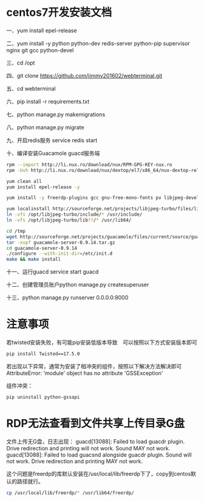 # centos7开发安装文档
一、yum install epel-release

二、yum install -y python python-dev redis-server python-pip supervisor nginx git gcc python-devel

三、cd /opt

四、git clone https://github.com/jimmy201602/webterminal.git

五、cd webterminal

六、pip install -r requirements.txt

七、python manage.py makemigrations

八、python manage.py migrate

九、开启redis服务 service redis start

十、编译安装Guacamole guacd服务端
```sh
rpm --import http://li.nux.ro/download/nux/RPM-GPG-KEY-nux.ro
rpm -Uvh http://li.nux.ro/download/nux/dextop/el7/x86_64/nux-dextop-release-0-5.el7.nux.noarch.rpm

yum clean all
yum install epel-release -y

yum install -y freerdp-plugins gcc gnu-free-mono-fonts pv libjpeg-devel freerdp-devel libssh2-devel libvorbis-devel libwebp-devel pulseaudio-libs-devel libvncserver-devel libssh-devel pango-devel ffmpeg ffmpeg-devel openssl-devel dialog libtelnet-devel wget cairo-devel libpng-devel uuid-devel

yum localinstall http://sourceforge.net/projects/libjpeg-turbo/files/libjpeg-turbo-official-1.5.2.x86_64.rpm -y
ln -vfs /opt/libjpeg-turbo/include/* /usr/include/
ln -vfs /opt/libjpeg-turbo/lib??/* /usr/lib64/

cd /tmp
wget http://sourceforge.net/projects/guacamole/files/current/source/guacamole-server-0.9.14.tar.gz
tar -xvpf guacamole-server-0.9.14.tar.gz
cd guacamole-server-0.9.14
./configure --with-init-dir=/etc/init.d
make && make install
```

十一、运行guacd service start guacd

十二、创建管理员账户python manage.py createsuperuser

十三、python manage.py runserver 0.0.0.0:8000

# 注意事项
若twisted安装失败，有可能pip安装低版本导致　可以按照以下方式安装版本即可
```sh
pip install Twisted==17.5.0
```
若出现以下异常，通常为安装了相冲突的组件，按照以下解决方法解决即可
AttributeError: 'module' object has no attribute 'GSSException'

组件冲突：
```sh
pip uninstall python-gssapi
```

# RDP无法查看到文件共享上传目录G盘

文件上传无G盘，日志出现：
guacd[13088]: Failed to load guacdr plugin. Drive redirection and printing will not work. Sound MAY not work.
guacd[13088]: Failed to load guacsnd alongside guacdr plugin. Sound will not work. Drive redirection and printing MAY not work.

这个问题是freerdp的库默认安装在/usr/local/lib/freerdp下了，copy到centos默认的路径就行。
```sh
cp /usr/local/lib/freerdp/* /usr/lib64/freerdp/
```